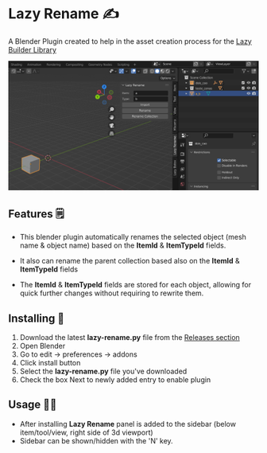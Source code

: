 # Lazy Rename ✍️

A Blender Plugin created to help in the asset creation process for the [Lazy Builder Library](https://github.com/wafflesgama/LazyBuilderLibrary)

![back](./ReadmeFiles/tool.png)

## Features 🗒️
- This blender plugin automatically renames the selected object (mesh name & object name) based on the **ItemId** & **ItemTypeId** fields. 

- It also can rename the parent collection based also on the **ItemId** & **ItemTypeId** fields

- The **ItemId** & **ItemTypeId** fields are stored for each object, allowing for quick further changes without requiring to rewrite them. 


## Installing 💾
1. Download the latest **lazy-rename.py** file from the [Releases section](https://github.com/wafflesgama/LazyRename/releases) 
2. Open Blender
3. Go to edit -> preferences -> addons
4. Click install button
5. Select the **lazy-rename.py** file you've downloaded
6. Check the box Next to newly added entry to enable plugin

## Usage 🧑‍💻
* After installing **Lazy Rename** panel is added to the sidebar (below item/tool/view, right side of 3d viewport)
* Sidebar can be shown/hidden with the 'N' key.